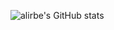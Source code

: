 ![alirbe's GitHub stats](https://github-readme-stats.vercel.app/api?username=alirobe&count_private=true&show_icons=true&theme=dark)
